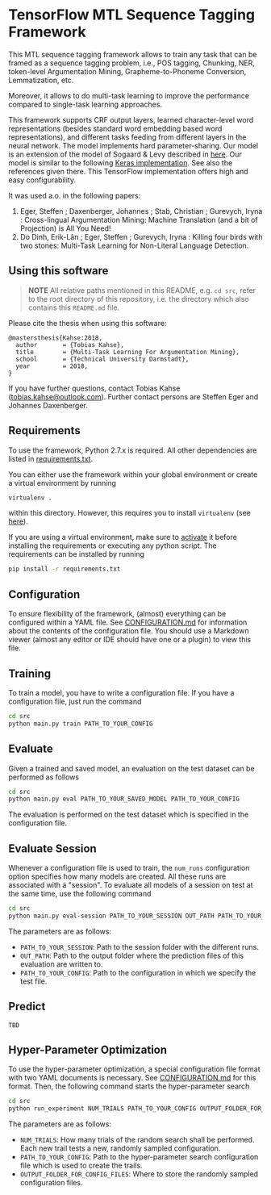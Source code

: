 # TensorFlow MTL Sequence Tagging Framework

This MTL sequence tagging framework allows to train any task that can be framed
as a sequence tagging problem, i.e., POS tagging, Chunking, NER, token-level Argumentation Mining, Grapheme-to-Phoneme Conversion, Lemmatization, etc. 

Moreover, it allows to do multi-task learning
to improve the performance compared to single-task learning approaches.

This framework supports CRF output layers, learned character-level word representations (besides standard word embedding based word representations), and different tasks feeding from different layers in the neural network.
The model implements hard parameter-sharing. Our model is an extension of the model of Sogaard & Levy described in [here](http://anthology.aclweb.org/P16-2038). Our model is similar to the following [Keras implementation](https://github.com/UKPLab/emnlp2017-bilstm-cnn-crf). See also the references given there.
This TensorFlow implementation offers high and easy configurability.


It was used a.o. in the following papers:

1. Eger, Steffen ; Daxenberger, Johannes ; Stab, Christian ; Gurevych, Iryna :
Cross-lingual Argumentation Mining: Machine Translation (and a bit of Projection) is All You Need!
2. Do Dinh, Erik-Lân ; Eger, Steffen ; Gurevych, Iryna :
Killing four birds with two stones: Multi-Task Learning for Non-Literal Language Detection.

## Using this software
> **NOTE**
> All relative paths mentioned in this README, e.g. `cd src`, refer to the
> root directory of this repository, i.e. the directory which also contains
> this `README.md` file.


Please cite the thesis when using this software:

```
@mastersthesis{Kahse:2018,
  author       = {Tobias Kahse}, 
  title        = {Multi-Task Learning For Argumentation Mining},
  school       = {Technical University Darmstadt},
  year         = 2018,
}
```

If you have further questions, contact Tobias Kahse (tobias.kahse@outlook.com). Further contact persons are Steffen Eger and Johannes Daxenberger.

## Requirements

To use the framework, Python 2.7.x is required. All other dependencies are listed
in [requirements.txt](./requirements.txt).

You can either use the framework within your global environment or create a virtual
environment by running

```bash
virtualenv .
```

within this directory. However, this requires you to install `virtualenv` (see [here](https://virtualenv.pypa.io/en/stable/installation/)).

If you are using a virtual environment, make sure to [activate](https://virtualenv.pypa.io/en/stable/userguide/#activate-script) it before installing the requirements or executing any python script. The requirements can be installed by running

```bash
pip install -r requirements.txt
```

## Configuration

To ensure flexibility of the framework, (almost) everything can be configured
within a YAML file. See [CONFIGURATION.md](./CONFIGURATION.md) for information
about the contents of the configuration file. You should use a Markdown viewer
(almost any editor or IDE should have one or a plugin) to view this file.

## Training

To train a model, you have to write a configuration file. If you have a configuration
file, just run the command

```bash
cd src
python main.py train PATH_TO_YOUR_CONFIG
```

## Evaluate

Given a trained and saved model, an evaluation on the test dataset can be performed as follows

```bash
cd src
python main.py eval PATH_TO_YOUR_SAVED_MODEL PATH_TO_YOUR_CONFIG
```

The evaluation is performed on the test dataset which is specified in the configuration file.

## Evaluate Session
Whenever a configuration file is used to train, the `num_runs` configuration option specifies how many models are created. All these
runs are associated with a "session". To evaluate all models of a
session on test at the same time, use the following command

```bash
cd src
python main.py eval-session PATH_TO_YOUR_SESSION OUT_PATH PATH_TO_YOUR_CONFIG
```

The parameters are as follows:
* `PATH_TO_YOUR_SESSION`: Path to the session folder with the different runs.
* `OUT_PATH`: Path to the output folder where the prediction files of this evaluation are written to.
* `PATH_TO_YOUR_CONFIG`: Path to the configuration in which we specify the test file.

## Predict
`TBD`

## Hyper-Parameter Optimization

To use the hyper-parameter optimization, a special configuration file format with two YAML documents is necessary.
See [CONFIGURATION.md](./CONFIGURATION.md) for this format. Then, the following command starts the hyper-parameter
search

```bash
cd src
python run_experiment NUM_TRIALS PATH_TO_YOUR_CONFIG OUTPUT_FOLDER_FOR_CONFIG_FILES
```

The parameters are as follows:

* `NUM_TRIALS`: How many trials of the random search shall be performed. Each new trail tests a new, randomly sampled configuration.
* `PATH_TO_YOUR_CONFIG`: Path to the hyper-parameter search configuration file which is used to create the trails.
* `OUTPUT_FOLDER_FOR_CONFIG_FILES`: Where to store the randomly sampled configuration files.
